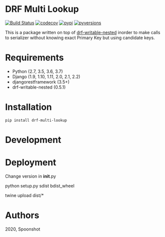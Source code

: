 DRF Multi Lookup
================
[![Build Status](https://travis-ci.org/dishq/drf-multi-lookup.svg?branch=master)](https://travis-ci.org/dishq/drf-multi-lookup)
[![codecov](https://codecov.io/gh/dishq/drf-multi-lookup/branch/master/graph/badge.svg)](https://codecov.io/gh/dishq/drf-multi-lookup)
[![pypi](https://img.shields.io/pypi/v/drf-multi-lookup.svg)](https://pypi.python.org/pypi/drf-multi-lookup)
[![pyversions](https://img.shields.io/pypi/pyversions/drf-multi-lookup.svg)](https://pypi.python.org/pypi/drf-multi-lookup)


This is a package written on top of
[drf-writable-nested](https://github.com/beda-software/drf-writable-nested)
inorder to make calls to serializer without knowing exact Primary Key
but using candidate keys.

Requirements
============

- Python (2.7, 3.5, 3.6, 3.7)
- Django (1.9, 1.10, 1.11, 2.0, 2.1, 2.2)
- djangorestframework (3.5+)
- drf-writable-nested (0.5.1)

Installation
============

```
pip install drf-multi-lookup
```


Development
===========


Deployment
==========

Change version in __init__.py

python setup.py sdist bdist_wheel

twine upload dist/*

Authors
=======
2020, Spoonshot
